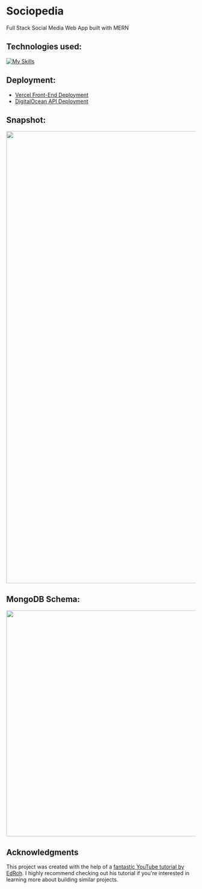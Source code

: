 # Sociopedia
Full Stack Social Media Web App built with MERN

## Technologies used:
[![My Skills](https://skillicons.dev/icons?i=react,redux,materialui,nodejs,express,mongodb,vercel)](https://skillicons.dev)

## Deployment:
- [Vercel Front-End Deployment](https://sociopedia-app.vercel.app)
- [DigitalOcean API Deployment](https://urchin-app-v2nci.ondigitalocean.app)

## Snapshot:
<img src="dark_theme_ss.png" width="1200">

## MongoDB Schema:
<img src="server/sociopedia-schema.png" width="600">


## Acknowledgments

This project was created with the help of a [fantastic YouTube tutorial by EdRoh](https://youtu.be/K8YELRmUb5o?si=A-LMMf4fiOH9d71F). I highly recommend checking out his tutorial if you're interested in learning more about building similar projects.

